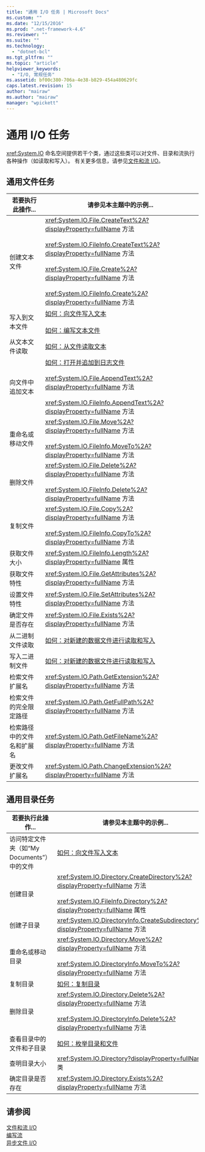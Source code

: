 ```yaml
---
title: "通用 I/O 任务 | Microsoft Docs"
ms.custom: ""
ms.date: "12/15/2016"
ms.prod: ".net-framework-4.6"
ms.reviewer: ""
ms.suite: ""
ms.technology: 
  - "dotnet-bcl"
ms.tgt_pltfrm: ""
ms.topic: "article"
helpviewer_keywords: 
  - "I/O, 常规任务"
ms.assetid: bf00c380-706a-4e38-b829-454a480629fc
caps.latest.revision: 15
author: "mairaw"
ms.author: "mairaw"
manager: "wpickett"
---
```

# 通用 I/O 任务
<xref:System.IO> 命名空间提供若干个类，通过这些类可以对文件、目录和流执行各种操作（如读取和写入）。  有关更多信息，请参见[文件和流 I\/O](../../../docs/standard/io/index.md)。  
  
## 通用文件任务  
  
|若要执行此操作...|请参见本主题中的示例...|  
|----------------|-------------------|  
|创建文本文件|<xref:System.IO.File.CreateText%2A?displayProperty=fullName> 方法<br /><br /> <xref:System.IO.FileInfo.CreateText%2A?displayProperty=fullName> 方法<br /><br /> <xref:System.IO.File.Create%2A?displayProperty=fullName> 方法<br /><br /> <xref:System.IO.FileInfo.Create%2A?displayProperty=fullName> 方法|  
|写入到文本文件|[如何：向文件写入文本](../../../docs/standard/io/how-to-write-text-to-a-file.md)<br /><br /> [如何：编写文本文件](../Topic/How%20to:%20Write%20a%20Text%20File%20\(C++-CLI\).md)|  
|从文本文件读取|[如何：从文件读取文本](../../../docs/standard/io/how-to-read-text-from-a-file.md)|  
|向文件中追加文本|[如何：打开并追加到日志文件](../../../docs/standard/io/how-to-open-and-append-to-a-log-file.md)<br /><br /> <xref:System.IO.File.AppendText%2A?displayProperty=fullName> 方法<br /><br /> <xref:System.IO.FileInfo.AppendText%2A?displayProperty=fullName> 方法|  
|重命名或移动文件|<xref:System.IO.File.Move%2A?displayProperty=fullName> 方法<br /><br /> <xref:System.IO.FileInfo.MoveTo%2A?displayProperty=fullName> 方法|  
|删除文件|<xref:System.IO.File.Delete%2A?displayProperty=fullName> 方法<br /><br /> <xref:System.IO.FileInfo.Delete%2A?displayProperty=fullName> 方法|  
|复制文件|<xref:System.IO.File.Copy%2A?displayProperty=fullName> 方法<br /><br /> <xref:System.IO.FileInfo.CopyTo%2A?displayProperty=fullName> 方法|  
|获取文件大小|<xref:System.IO.FileInfo.Length%2A?displayProperty=fullName> 属性|  
|获取文件特性|<xref:System.IO.File.GetAttributes%2A?displayProperty=fullName> 方法|  
|设置文件特性|<xref:System.IO.File.SetAttributes%2A?displayProperty=fullName> 方法|  
|确定文件是否存在|<xref:System.IO.File.Exists%2A?displayProperty=fullName> 方法|  
|从二进制文件读取|[如何：对新建的数据文件进行读取和写入](../../../docs/standard/io/how-to-read-and-write-to-a-newly-created-data-file.md)|  
|写入二进制文件|[如何：对新建的数据文件进行读取和写入](../../../docs/standard/io/how-to-read-and-write-to-a-newly-created-data-file.md)|  
|检索文件扩展名|<xref:System.IO.Path.GetExtension%2A?displayProperty=fullName> 方法|  
|检索文件的完全限定路径|<xref:System.IO.Path.GetFullPath%2A?displayProperty=fullName> 方法|  
|检索路径中的文件名和扩展名|<xref:System.IO.Path.GetFileName%2A?displayProperty=fullName> 方法|  
|更改文件扩展名|<xref:System.IO.Path.ChangeExtension%2A?displayProperty=fullName> 方法|  
  
## 通用目录任务  
  
|若要执行此操作...|请参见本主题中的示例...|  
|----------------|-------------------|  
|访问特定文件夹（如“My Documents”）中的文件|[如何：向文件写入文本](../../../docs/standard/io/how-to-write-text-to-a-file.md)|  
|创建目录|<xref:System.IO.Directory.CreateDirectory%2A?displayProperty=fullName> 方法<br /><br /> <xref:System.IO.FileInfo.Directory%2A?displayProperty=fullName> 属性|  
|创建子目录|<xref:System.IO.DirectoryInfo.CreateSubdirectory%2A?displayProperty=fullName> 方法|  
|重命名或移动目录|<xref:System.IO.Directory.Move%2A?displayProperty=fullName> 方法<br /><br /> <xref:System.IO.DirectoryInfo.MoveTo%2A?displayProperty=fullName> 方法|  
|复制目录|[如何：复制目录](../../../docs/standard/io/how-to-copy-directories.md)|  
|删除目录|<xref:System.IO.Directory.Delete%2A?displayProperty=fullName> 方法<br /><br /> <xref:System.IO.DirectoryInfo.Delete%2A?displayProperty=fullName> 方法|  
|查看目录中的文件和子目录|[如何：枚举目录和文件](../../../docs/standard/io/how-to-enumerate-directories-and-files.md)|  
|查明目录大小|<xref:System.IO.Directory?displayProperty=fullName> 类|  
|确定目录是否存在|<xref:System.IO.Directory.Exists%2A?displayProperty=fullName> 方法|  
  
## 请参阅  
 [文件和流 I\/O](../../../docs/standard/io/index.md)   
 [编写流](../../../docs/standard/io/composing-streams.md)   
 [异步文件 I\/O](../../../docs/standard/io/异步文件-i-o.md)
